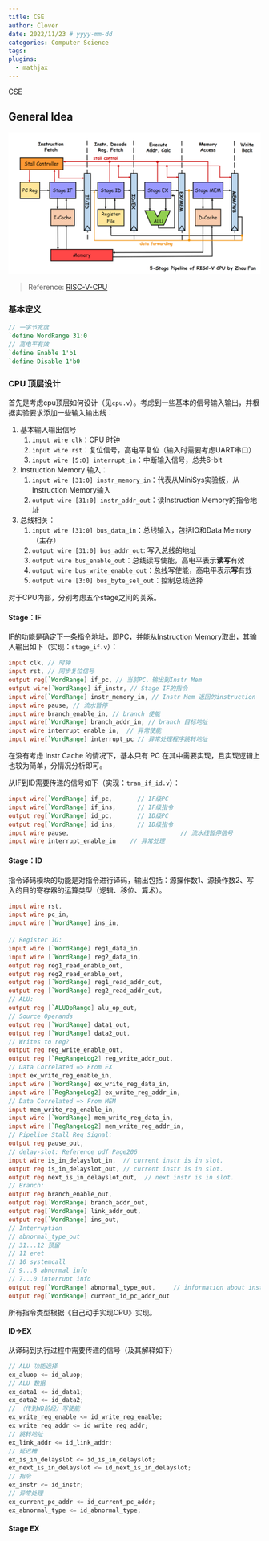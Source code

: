 ```yaml
---
title: CSE
author: Clover
date: 2022/11/23 # yyyy-mm-dd
categories: Computer Science
tags: 
plugins:
  - mathjax
---
```


CSE

<!-- more -->

## General Idea

![cpu-pipeline-graph](cse/cpu-pipeline-graph.png)

> Reference: [RISC-V-CPU](https://github.com/Evensgn/RISC-V-CPU)

### 基本定义

```verilog
// 一字节宽度
`define WordRange 31:0
// 高电平有效
`define Enable 1'b1
`define Disable 1'b0
```

### CPU 顶层设计

首先是考虑cpu顶层如何设计（见`cpu.v`）。考虑到一些基本的信号输入输出，并根据实验要求添加一些输入输出线：

1. 基本输入输出信号
   1. `input wire clk`：CPU 时钟
   2. `input wire rst`：复位信号，高电平复位（输入时需要考虑UART串口）
   3. `input wire [5:0] interrupt_in`：中断输入信号，总共6-bit
2. Instruction Memory 输入：
   1. `input wire [31:0] instr_memory_in`：代表从MiniSys实验板，从Instruction Memory输入
   2. `output wire [31:0] instr_addr_out`：读Instruction Memory的指令地址
3. 总线相关：
   1. `input wire [31:0] bus_data_in`：总线输入，包括IO和Data Memory（主存）
   2. `output wire [31:0] bus_addr_out`: 写入总线的地址
   3. `output wire bus_enable_out`：总线读写使能，高电平表示**读写**有效
   4. `output wire bus_write_enable_out`：总线写使能，高电平表示**写**有效
   5. `output wire [3:0] bus_byte_sel_out`：控制总线选择

对于CPU内部，分别考虑五个stage之间的关系。

#### Stage：IF

IF的功能是确定下一条指令地址，即PC，并能从Instruction Memory取出，其输入输出如下（实现：`stage_if.v`）：

```verilog
input clk, // 时钟
input rst, // 同步复位信号
output reg[`WordRange] if_pc, // 当前PC，输出到Instr Mem
output wire[`WordRange] if_instr, // Stage IF的指令
input wire[`WordRange] instr_memory_in, // Instr Mem 返回的instruction
input wire pause, // 流水暂停
input wire branch_enable_in, // branch 使能
input wire[`WordRange] branch_addr_in, // branch 目标地址
input wire interrupt_enable_in,  // 异常使能
input wire[`WordRange] interrupt_pc // 异常处理程序跳转地址
```

在没有考虑 Instr Cache 的情况下，基本只有 PC 在其中需要实现，且实现逻辑上也较为简单，分情况分析即可。

从IF到ID需要传递的信号如下（实现：`tran_if_id.v`）：

```verilog
input wire[`WordRange] if_pc, 		// IF级PC
input wire[`WordRange] if_ins, 		// IF级指令
output reg[`WordRange] id_pc, 		// ID级PC
output reg[`WordRange] id_ins, 		// ID级指令
input wire pause, 								// 流水线暂停信号
input wire interrupt_enable_in    // 异常处理
```

#### Stage：ID

指令译码模块的功能是对指令进行译码，输出包括：源操作数1、源操作数2、写入的目的寄存器的运算类型（逻辑、移位、算术）。

```verilog
input wire rst,
input wire pc_in,
input wire [`WordRange] ins_in,

// Register IO:
input wire [`WordRange] reg1_data_in,
input wire [`WordRange] reg2_data_in,
output reg reg1_read_enable_out,
output reg reg2_read_enable_out,
output reg [`WordRange] reg1_read_addr_out,
output reg [`WordRange] reg2_read_addr_out,
// ALU:
output reg [`ALUOpRange] alu_op_out,
// Source Operands
output reg [`WordRange] data1_out,
output reg [`WordRange] data2_out,
// Writes to reg?
output reg reg_write_enable_out,
output reg [`RegRangeLog2] reg_write_addr_out,
// Data Correlated => From EX
input ex_write_reg_enable_in,
input wire [`WordRange] ex_write_reg_data_in,
input wire [`RegRangeLog2] ex_write_reg_addr_in,
// Data Correlated => From MEM
input mem_write_reg_enable_in,
input wire [`WordRange] mem_write_reg_data_in,
input wire [`RegRangeLog2] mem_write_reg_addr_in,
// Pipeline Stall Req Signal:
output reg pause_out,
// delay-slot: Reference pdf Page206
input wire is_in_delayslot_in,  // current instr is in slot.
output reg is_in_delayslot_out, // current instr is in slot.
output reg next_is_in_delayslot_out,  // next instr is in slot.
// Branch:
output reg branch_enable_out,
output reg[`WordRange] branch_addr_out,
output reg[`WordRange] link_addr_out,
output reg[`WordRange] ins_out,
// Interruption
// abnormal_type_out
// 31...12 预留
// 11 eret
// 10 systemcall
// 9...8 abnormal info
// 7...0 interrupt info
output reg[`WordRange] abnormal_type_out,     // information about instr
output reg[`WordRange] current_id_pc_addr_out
```

所有指令类型根据《自己动手实现CPU》实现。

#### ID→EX

从译码到执行过程中需要传递的信号（及其解释如下）

```verilog
// ALU 功能选择
ex_aluop <= id_aluop;
// ALU 数据
ex_data1 <= id_data1;
ex_data2 <= id_data2;
// （传到WB阶段）写使能
ex_write_reg_enable <= id_write_reg_enable;
ex_write_reg_addr <= id_write_reg_addr;
// 跳转地址
ex_link_addr <= id_link_addr;
// 延迟槽
ex_is_in_delayslot <= id_is_in_delayslot;
ex_next_is_in_delayslot <= id_next_is_in_delayslot;
// 指令
ex_instr <= id_instr;
// 异常处理
ex_current_pc_addr <= id_current_pc_addr;
ex_abnormal_type <= id_abnormal_type;
```

#### Stage EX

